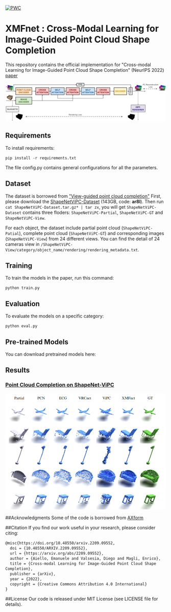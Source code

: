 [![PWC](https://img.shields.io/endpoint.svg?url=https://paperswithcode.com/badge/cross-modal-learning-for-image-guided-point/point-cloud-completion-on-shapenet-vipc)](https://paperswithcode.com/sota/point-cloud-completion-on-shapenet-vipc?p=cross-modal-learning-for-image-guided-point)

# XMFnet : Cross-Modal Learning for Image-Guided Point Cloud Shape Completion
This repository contains the official implementation for "Cross-modal Learning for Image-Guided Point Cloud Shape Completion" (NeurIPS 2022) [paper](https://arxiv.org/pdf/2209.09552.pdf)

![](figs/mmpc_arch.png)

## Requirements

To install requirements:

```setup
pip install -r requirements.txt
```

The file config.py contains general configurations for all the parameters.

## Dataset 

The dataset is borrowed from ["View-guided point cloud completion"](https://github.com/Hydrogenion/ViPC)
First, please download the [ShapeNetViPC-Dataset](https://pan.baidu.com/s/1NJKPiOsfRsDfYDU_5MH28A) (143GB, code: **ar8l**). Then run ``cat ShapeNetViPC-Dataset.tar.gz* | tar zx``, you will get ``ShapeNetViPC-Dataset`` contains three floders: ``ShapeNetViPC-Partial``, ``ShapeNetViPC-GT`` and ``ShapeNetViPC-View``. 

For each object, the dataset include partial point cloud (``ShapeNetViPC-Patial``), complete point cloud (``ShapeNetViPC-GT``) and corresponding images (``ShapeNetViPC-View``) from 24 different views. You can find the detail of 24 cameras view in ``/ShapeNetViPC-View/category/object_name/rendering/rendering_metadata.txt``.


## Training

To train the models in the paper, run this command:

```train
python train.py 
```


## Evaluation

To evaluate the models on a specific category:

```eval
python eval.py 
```


## Pre-trained Models

You can download pretrained models here:


## Results

### [Point Cloud Completion on ShapeNet-ViPC](https://paperswithcode.com/sota/point-cloud-completion-on-shapenet-vipc)

![](figs/res_2.png)

##Acknowledgments
Some of the code is borrowed from [AXform](https://github.com/kaiyizhang/AXform)


##Citation
If you find our work useful in your research, please consider citing: 

```
@misc{https://doi.org/10.48550/arxiv.2209.09552,
  doi = {10.48550/ARXIV.2209.09552},
  url = {https://arxiv.org/abs/2209.09552},
  author = {Aiello, Emanuele and Valsesia, Diego and Magli, Enrico},
  title = {Cross-modal Learning for Image-Guided Point Cloud Shape Completion},
  publisher = {arXiv},
  year = {2022},
  copyright = {Creative Commons Attribution 4.0 International}
}
```


##License 
Our code is released under MIT License (see LICENSE file for details).



